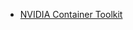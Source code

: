 
+ [NVIDIA Container Toolkit](https://docs.nvidia.com/datacenter/cloud-native/container-toolkit/install-guide.html)

